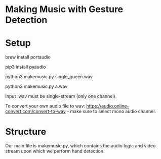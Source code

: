 # Making Music with Gesture Detection

# Setup
brew install portaudio

pip3 install pyaudio

python3 makemusic.py single_queen.wav

python3 makemusic.py a.wav

Input .wav must be single-stream (only one channel).

To convert your own audio file to wav: https://audio.online-convert.com/convert-to-wav - make sure to select mono audio channel.

# Structure

Our main file is makemusic.py, which contains the audio logic and video stream upon which we perform hand detection.
